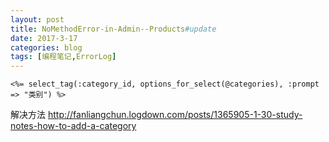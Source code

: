 ```yaml
---
layout: post
title: NoMethodError-in-Admin--Products#update
date: 2017-3-17
categories: blog
tags: [编程笔记,ErrorLog]
---
```


`<%= select_tag(:category_id, options_for_select(@categories), :prompt => "类别") %>`

解决方法
http://fanliangchun.logdown.com/posts/1365905-1-30-study-notes-how-to-add-a-category
